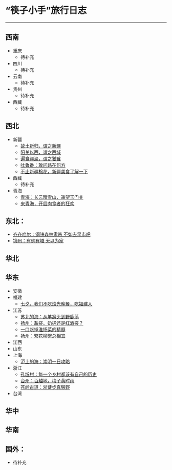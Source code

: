 # “筷子小手”旅行日志

---

## 西南
- 重庆
  - 待补充
- 四川
  - 待补充
- 云南
  - 待补充
- 贵州
  - 待补充
- 西藏
  - 待补充

## 西北
- 新疆
  - [故土新归，谓之新疆](https://www.macin.org/2019/10/11/nan-jiang-hao-feng-guang/)
  - [阳关以西，谓之西域](https://www.macin.org/2019/10/16/xi-yu-36-guo/)
  - [遍食疆渝，谓之饕餮](https://www.macin.org/2019/10/30/bian-shi-jiang-yu/)
  - [吐鲁番：敢问路在何方](https://www.macin.org/2021/03/23/tu-lu-fan/)
  - [不止新疆棉花，新疆美食了解一下](https://www.macin.org/2021/03/30/xin-jiang-mei-shi/)
- 西藏
  - 待补充
- 青海
  - [青海：长云暗雪山，遥望玉门关](https://www.macin.org/2021/05/18/wan-zai-qing-hai/)
  - [来青海，开启肉食者的狂欢](https://www.macin.org/2021/05/13/chi-zai-qing-hai/)

## 东北：
- [齐齐哈尔：钢铁森林肃杀 不如去早市吧](https://www.macin.org/2023/11/06/qi-qi-ha-er/)
- [锦州：有佛有塔 无以为家](https://www.macin.org/2023/11/14/jin-zhou/)

## 华北

## 华东
- 安徽
- 福建
  - [七夕，我们不吃烛光晚餐，吃福建人](https://www.macin.org/2019/08/10/chi-fu-jian-ren/)
- 江苏
  - [苏北的海：从羊窝头到野鹿荡](https://www.macin.org/2023/11/20/lian-yun-gang/)
  - [扬州：盐搓、奶搓还是红酒搓？](https://www.macin.org/2021/04/27/yang-zhou-cuo-zao/)
  - [一口吃掉淮扬菜的精髓](https://www.macin.org/2021/04/20/huai-yang-cai/)
  - [扬州：繁花柳絮总相宜](https://www.macin.org/2021/04/13/yang-zhou-hao-wan/)
- 江西
- 山东
- 上海
  - [沪上的海：崇明一日攻略](https://macin.org/2023/11/27/chong-ming-dao/)
- 浙江
  - [孔坵村：每一个乡村都该有自己的历史](https://www.macin.org/2023/07/17/kong-qiu-cun/)
  - [台州：百越地，梅子黄时雨](https://www.macin.org/2023/07/03/tai-zhou-mei-shi/)
  - [苍岭古道：浙徒步真够野](https://www.macin.org/2023/06/28/cang-ling-gu-dao/)
- 台湾

## 华中

## 华南

## 国外：
- 待补充
